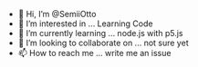 - 👋 Hi, I’m @SemiiOtto
- 👀 I’m interested in ... Learning Code
- 🌱 I’m currently learning ... node.js with p5.js
- 💞️ I’m looking to collaborate on ... not sure yet
- 📫 How to reach me ... write me an issue

<!---
SemiiOtto/SemiiOtto is a ✨ special ✨ repository because its `README.md` (this file) appears on your GitHub profile.
You can click the Preview link to take a look at your changes.
--->
